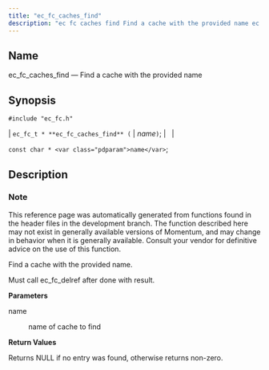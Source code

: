 ```yaml
---
title: "ec_fc_caches_find"
description: "ec fc caches find Find a cache with the provided name ec fc t ec fc caches find name const char name This reference page was automatically generated from functions found in the header files in the development branch The function described here may not exist in generally available versions..."
---
```


<a name="apis.ec_fc_caches_find"></a> 
## Name

ec_fc_caches_find — Find a cache with the provided name

## Synopsis

`#include "ec_fc.h"`

| `ec_fc_t * **ec_fc_caches_find** (` | <var class="pdparam">name</var>`)`; |   |

`const char * <var class="pdparam">name</var>`;<a name="idp52045280"></a> 
## Description

### Note

This reference page was automatically generated from functions found in the header files in the development branch. The function described here may not exist in generally available versions of Momentum, and may change in behavior when it is generally available. Consult your vendor for definitive advice on the use of this function.

Find a cache with the provided name.

Must call ec_fc_delref after done with result.

**<a name="idp52048640"></a> Parameters**

<dl class="variablelist">

<dt>name</dt>

<dd>

name of cache to find

</dd>

</dl>

**<a name="idp52051376"></a> Return Values**

Returns NULL if no entry was found, otherwise returns non-zero.